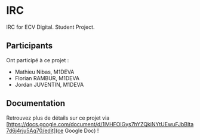 # IRC
IRC for ECV Digital. Student Project.

## Participants
Ont participé à ce projet :
* Mathieu Nibas, M1DEVA
* Florian RAMBUR, M1DEVA
* Jordan JUVENTIN, M1DEVA

## Documentation
Retrouvez plus de détails sur ce projet via [https://docs.google.com/document/d/1lVHFOlGys7hYZQkiNYtUEwuFJbBlta7d6j4rju5Aq70/edit](ce Google Doc) !